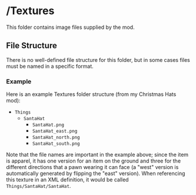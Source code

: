 # /Textures

This folder contains image files supplied by the mod.

## File Structure

There is no well-defined file structure for this folder, but in some cases files must be named in a specific format.

### Example

Here is an example Textures folder structure (from my Christmas Hats mod):

- `Things`
	- `SantaHat`
		- `SantaHat.png`
		- `SantaHat_east.png`
		- `SantaHat_north.png`
		- `SantaHat_south.png`

Note that the file names are important in the example above; since the item is apparel, it has one version for an item on the ground and three for the different directions that a pawn wearing it can face (a "west" version is automatically generated by flipping the "east" version).
When referencing this texture in an XML definition, it would be called `Things/SantaHat/SantaHat`.
